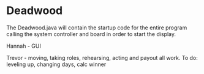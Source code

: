 # Deadwood

The Deadwood.java will contain the startup code for the entire program calling the system controller and board in order to start the display.

Hannah - GUI

Trevor - moving, taking roles, rehearsing, acting and payout all work.
      To do: leveling up,
             changing days,
             calc winner
